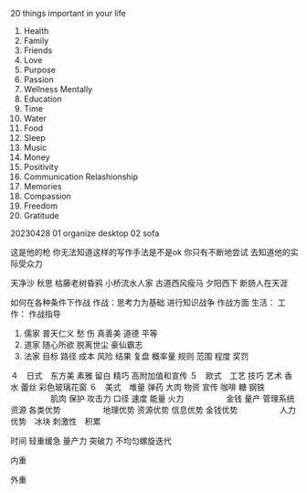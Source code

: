 20 things important in your life

1. Health
2. Family
3. Friends
4. Love
5. Purpose
6. Passion
7. Wellness Mentally
8. Education
9. Time
10. Water
11. Food
12. Sleep
13. Music
14. Money
15. Positivity
16. Communication Relashionship
17. Memories
18. Compassion
19. Freedom
20. Gratitude

20230428
01 organize desktop
02 sofa

这是他的枪
你无法知道这样的写作手法是不是ok
你只有不断地尝试 去知道他的实际受众力

天净沙 秋思
枯藤老树昏鸦 小桥流水人家
古道西风瘦马 夕阳西下 断肠人在天涯

如何在各种条件下作战
作战：思考力为基础 进行知识战争
作战方面
生活：
工作：
作战指导
1. 儒家 普天仁义 愁 伤 真善美 道德 平等
2. 道家 随心所欲 脱离世尘 豪仙霸志
3. 法家 目标 路径 成本 风险 结果 复盘 概率量
规则 范围 程度 奖罚

４　日式　东方美 素雅 留白 精巧 高附加值和宣传
５　欧式　工艺 技巧 艺术 香水 蕾丝 彩色玻璃花窗
６　美式　堆量 弹药 大肉 物资 宣传 咖啡 糖 钢铁
　　　　　肌肉 保护 攻击力 口径 速度 能量 火力
　　　　　金钱 量产 管理系统 资源 各类优势
　　　　　地理优势 资源优势 信息优势 金钱优势
　　　　　人力优势　冰块 刺激性　积累

时间 轻重缓急 量产力 突破力 不均匀螺旋迭代

内重

外重


